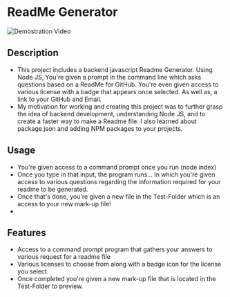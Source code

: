 # ReadMe Generator

![Demostration Video](https://drive.google.com/file/d/1L0SO1XdXyXqx0Dpm3eZ2wtl0RkX7PrRw/view?usp=drive_link)

## Description
- This project includes a backend javascript Readme Generator. Using Node JS, You're given a prompt in the command line which asks questions based on a ReadMe for GitHub. You're even given access to various license with a badge that appears once selected. As well as, a link to your GitHub and Email.
- My motivation for working and creating this project was to further grasp the idea of backend development, understanding Node JS, and to create a faster way to make a Readme file. I also learned about package.json and adding NPM packages to your projects.

## Usage 
- You're given access to a command prompt once you run (node index)
- Once you type in that input, the program runs... In which you're given access to various questions regarding the information required for your readme to be generated.
- Once that's done, you're given a new file in the Test-Folder which is an access to your new mark-up file!
- 
## Features 
- Access to a command prompt program that gathers your answers to various request for a readme file
- Various licenses to choose from along with a badge icon for the license you select.
- Once completed you're given a new mark-up file that is located in the Test-Folder to preview.
